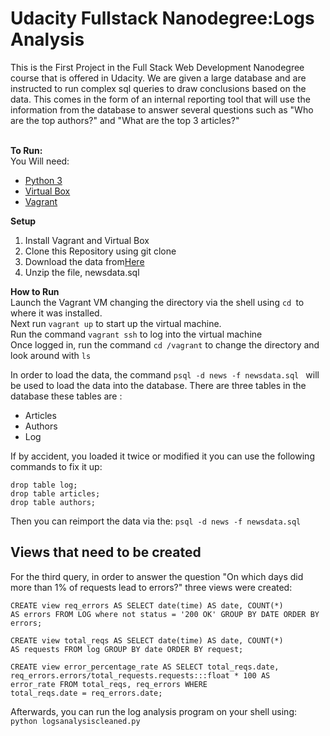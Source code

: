 <h1>Udacity Fullstack Nanodegree:Logs Analysis</h1>

This is the First Project in the Full Stack Web Development Nanodegree course that is offered in Udacity. We are given a large database 
and are instructed to run complex sql queries to draw conclusions based on the data. This comes
in the form of an internal reporting tool that will use the information from the database to 
answer several questions such as "Who are the top authors?" and "What are the top 3 articles?"
<br> 
<br>

<b>To Run:</b><br>
You Will need:<br> 
<ul>
  <li><a href="https://www.python.org/downloads/">Python 3</a></li>
  <li><a href="https://www.virtualbox.org/wiki/Download_Old_Builds_5_1">Virtual Box</a></li>
  <li><a href="https://www.vagrantup.com/downloads.html">Vagrant</a></li>
</ul>

<b>Setup</b>
<ol>
  <li>Install Vagrant and Virtual Box</li>
  <li>Clone this Repository using git clone </li>
  <li>Download the data from<a href="https://d17h27t6h515a5.cloudfront.net/topher/2016/August/57b5f748_newsdata/newsdata.zip">Here</a </li>
    <li>Unzip the file, newsdata.sql</li>
  
</ol>  

<b>How to Run</b>
<br>
Launch the Vagrant VM changing the directory via the shell using ```cd ```to where it was installed.<br>
Next run ```vagrant up``` to start up the virtual machine. <br>
Run the command   ```vagrant ssh``` to log into the virtual machine<br>
Once logged in, run the command ```cd /vagrant``` to change the directory and look around with ```ls```<br>

In order to load the data, the command ```psql -d news -f newsdata.sql ``` will be used to load the data into the database. There are three tables in the database these tables are :
<ul>
  <li>Articles</li>
  <li>Authors</li>
  <li>Log</li>
</ul>

If by accident, you loaded it twice or modified it you can use the following commands to fix it up: 

```
drop table log;
drop table articles;
drop table authors;
```
Then you can reimport the data via the: 
```psql -d news -f newsdata.sql ```


<h2> Views that need to be created</h2> 
For the third query, in order to answer the question "On which days did more than 1% of requests lead to errors?" three views were created: 

```
CREATE view req_errors AS SELECT date(time) AS date, COUNT(*) 
AS errors FROM LOG where not status = '200 OK' GROUP BY DATE ORDER BY errors; 
```

```
CREATE view total_reqs AS SELECT date(time) AS date, COUNT(*)
AS requests FROM log GROUP BY date ORDER BY request;
```

```
CREATE view error_percentage_rate AS SELECT total_reqs.date,
req_errors.errors/total_requests.requests:::float * 100 AS
error_rate FROM total_reqs, req_errors WHERE 
total_reqs.date = req_errors.date;
```
Afterwards, you can run the log analysis program on your shell using:<br> 
``` python logsanalysiscleaned.py ```





 

